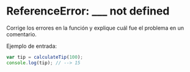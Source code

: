 # ReferenceError: ___ not defined


Corrige los errores en la función y explique cuál fue el problema en un
comentario.

Ejemplo de entrada:

```js
var tip = calculateTip(100);
console.log(tip); // --> 15
```
